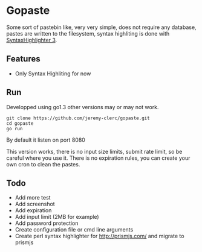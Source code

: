 # Gopaste

Some sort of pastebin like, very very simple, does not require any database, 
pastes are written to the filesystem, syntax highliting is done with 
[SyntaxHighlighter 3](http://alexgorbatchev.com/SyntaxHighlighter/).

## Features
* Only Syntax Highliting for now

## Run

Developped using go1.3 other versions may or may not work.

```
git clone https://github.com/jeremy-clerc/gopaste.git
cd gopaste
go run
```

By default it listen on port 8080

This version works, there is no input size limits, submit rate limit, so be
careful where you use it. There is no expiration rules, you can create your own
cron to clean the pastes.

## Todo
* Add more test
* Add screenshot
* Add expiration
* Add input limit (2MB for example)
* Add password protection
* Create configuration file or cmd line arguments
* Create perl syntax highlighter for http://prismjs.com/ and migrate to prismjs

